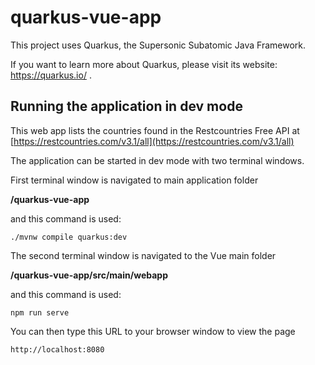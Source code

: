 # quarkus-vue-app

This project uses Quarkus, the Supersonic Subatomic Java Framework.

If you want to learn more about Quarkus, please visit its website: https://quarkus.io/ .

## Running the application in dev mode

This web app lists the countries found in the Restcountries Free API at [https://restcountries.com/v3.1/all](https://restcountries.com/v3.1/all)

The application can be started in dev mode with two terminal windows.

First terminal window is navigated to main application folder 

**/quarkus-vue-app**

and this command is used:
```shell script
./mvnw compile quarkus:dev
```
The second terminal window is navigated to the Vue main folder 

**/quarkus-vue-app/src/main/webapp**

and this command is used:
```shell script
npm run serve
```

You can then type this URL to your browser window to view the page
```shell script
http://localhost:8080
```
